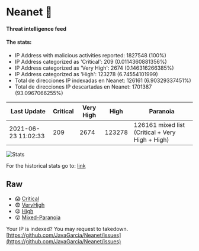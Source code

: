 # Neanet :hocho:
#### Threat intelligence feed
#### The stats:

- IP Address with malicious activities reported: 1827548 (100%)
- IP Address categorized as 'Critical':  209 (0.0114360881356%)
- IP Address categorized as 'Very High':  2674 (0.146316266385%)
- IP Address categorized as 'High':  123278 (6.74554101999)
- Total de direcciones IP indexadas en Neanet:  126161 (6.90329337451%)
- Total de direcciones IP descartadas en Neanet:  1701387 (93.0967066255%)

| Last Update | Critical | Very High | High | Paranoia |
| --- | --- | --- | --- | --- |
| 2021-06-23 11:02:33 | 209 | 2674 | 123278 | 126161 mixed list (Critical + Very High + High)|

![Stats](https://docs.google.com/spreadsheets/d/e/2PACX-1vSnaNMIXVabIpDJjufMlzH7poXnshF3mgd8Is1g9ytUEzVsP5my4Trn8f-xkoLLQ38xpL3HtmUexLo6/pubchart?oid=501124687&format=image)

For the historical stats go to: [link](/stats.csv)
## Raw
- :scream: [Critical](https://raw.githubusercontent.com/JavaGarcia/Neanet/master/blacklists/neanet_critical.txt)
- :fearful: [VeryHigh](https://raw.githubusercontent.com/JavaGarcia/Neanet/master/blacklists/neanet_veryHigh.txtt)
- :frowning: [High](https://raw.githubusercontent.com/JavaGarcia/Neanet/master/blacklists/neanet_high.txt)
- :dizzy_face: [Mixed-Paranoia](https://raw.githubusercontent.com/JavaGarcia/Neanet/master/blacklists/neanet_all.txt)


Your IP is indexed? You may request to takedown. [https://github.com/JavaGarcia/Neanet/issues](https://github.com/JavaGarcia/Neanet/issues)




































































































































































































































































































































































































































































































































































































































































































































































































































































































































































































































































































































































































































































































































































































































































































































































































































































































































































































































































































































































































































































































































































































































































































































































































































































































































































































































































































































































































































































































































































































































































































































































































































































































































































































































































































































































































































































































































































































































































































































































































































































































































































































































































































































































































































































































































































































































































































































































































































































































































































































































































































































































































































































































































































































































































































































































































































































































































































































































































































































































































































































































































































































































































































































































































































































































































































































































































































































































































































































































































































































































































































































































































































































































































































